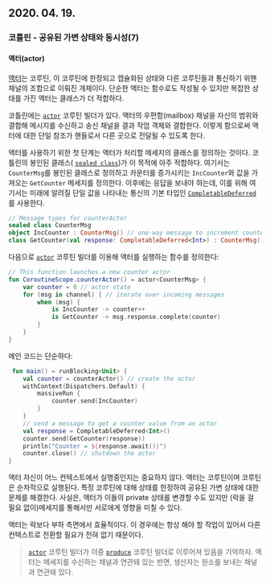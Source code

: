 ## 2020. 04. 19.

### 코틀린 - 공유된 가변 상태와 동시성(7)

#### 액터(actor)

[액터][wikipedia-actor-model]는 코루틴, 이 코루틴에 한정되고 캡슐화된 상태와 다른 코루틴들과 통신하기 위핸 채널의 조합으로 이뤄진 개체이다. 단순한 액터는 함수로도 작성될 수 있지만 복잡한 상태를 가진 액터는 클래스가 더 적합하다.

코틀린에는 [`actor`][kt-coroutine-actor] 코루틴 빌더가 있다. 액터의 우편함(mailbox) 채널을 자신의 범위와 결합해 메시지를 수신하고 송신 채널을 결과 작업 객체와 결합한다. 이렇게 함으로써 액터에 대한 단일 참조가 핸들로서 다른 곳으로 전달될 수 있도록 한다.

액터를 사용하기 위한 첫 단계는 액터가 처리할 메세지의 클래스를 정의하는 것이다. 코틀린의 봉인된 클래스( [`sealed class`][kotlin-sealed-class])가 이 목적에 아주 적합하다. 여기서는 `CounterMsg`를 봉인된 클래스로 정의하고 카운터를 증가시키는 `IncCounter`와 값을 가져오는 `GetCounter` 메세지를 정의한다. 이후에는 응답을 보내야 하는데, 이를 위해 여기서는 미래에 알려질 단일 값을 나타내는 통신의 기본 타입인 [`CompletableDeferred`][kt-coroutine-completable-deferred]를 사용한다.

```kotlin
// Message types for counterActor
sealed class CounterMsg
object IncCounter : CounterMsg() // one-way message to increment counter
class GetCounter(val response: CompletableDeferred<Int>) : CounterMsg() // a request with reply
```

다음으로 [`actor`][kt-coroutine-actor] 코루틴 빌더를 이용해 액터를 실행하는 함수를 정의한다:

```kotlin
// This function launches a new counter actor
fun CoroutineScope.counterActor() = actor<CounterMsg> {
    var counter = 0 // actor state
    for (msg in channel) { // iterate over incoming messages
        when (msg) {
            is IncCounter -> counter++
            is GetCounter -> msg.response.complete(counter)
        }
    }
}
```

메인 코드는 단순하다:

```kotlin
 fun main() = runBlocking<Unit> {
    val counter = counterActor() // create the actor
    withContext(Dispatchers.Default) {
        massiveRun {
            counter.send(IncCounter)
        }
    }
    // send a message to get a counter value from an actor
    val response = CompletableDeferred<Int>()
    counter.send(GetCounter(response))
    println("Counter = ${response.await()}")
    counter.close() // shutdown the actor
}
```

액터 자신이 어느 컨텍스트에서 실행중인지는 중요하지 않다. 액터는 코루틴이며 코루틴은 순차적으로 실행된다. 특정 코루틴에 대해 상태를 한정하여 공유된 가변 상태에 대한 문제를 해결한다. 사실은, 액터가 이들의 private 상태를 변경할 수도 있지만 (락을 걸 필요 없이)메세지를 통해서만 서로에게 영향을 미칠 수 있다.

액터는 락보다 부하 측면에서 효율적이다. 이 경우에는 항상 해야 할 작업이 있어서 다른 컨텍스트로 전환할 필요가 전혀 없기 때문이다.

> [`actor`][kt-coroutine-actor] 코루틴 빌더가 이중 [`produce`][kt-coroutine-produce] 코루틴 빌더로 이루어져 있음을 기억하자. 액터는 메세지를 수신하는 채널과 연관돼 있는 반면, 생산자는 원소를 보내는 채널과 연관돼 있다.





[wikipedia-actor-model]: https://en.wikipedia.org/wiki/Actor_model
[kotlin-sealed-class]: https://kotlinlang.org/docs/reference/sealed-classes.html
[kt-coroutine-completable-deferred]: https://kotlin.github.io/kotlinx.coroutines/kotlinx-coroutines-core/kotlinx.coroutines/-completable-deferred/index.html
[kt-coroutine-actor]: https://kotlin.github.io/kotlinx.coroutines/kotlinx-coroutines-core/kotlinx.coroutines.channels/actor.html
[kt-coroutine-produce]: https://kotlin.github.io/kotlinx.coroutines/kotlinx-coroutines-core/kotlinx.coroutines.channels/produce.html